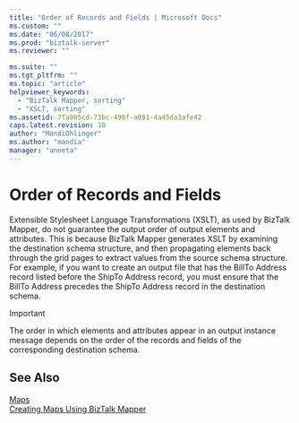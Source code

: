 ```yaml
---
title: "Order of Records and Fields | Microsoft Docs"
ms.custom: ""
ms.date: "06/08/2017"
ms.prod: "biztalk-server"
ms.reviewer: ""

ms.suite: ""
ms.tgt_pltfrm: ""
ms.topic: "article"
helpviewer_keywords: 
  - "BizTalk Mapper, sorting"
  - "XSLT, sorting"
ms.assetid: 7fa9b5cd-73bc-496f-a081-4a45da3afe42
caps.latest.revision: 10
author: "MandiOhlinger"
ms.author: "mandia"
manager: "anneta"
---
```

# Order of Records and Fields
Extensible Stylesheet Language Transformations (XSLT), as used by BizTalk Mapper, do not guarantee the output order of output elements and attributes. This is because BizTalk Mapper generates XSLT by examining the destination schema structure, and then propagating elements back through the grid pages to extract values from the source schema structure. For example, if you want to create an output file that has the BillTo Address record listed before the ShipTo Address record, you must ensure that the BillTo Address precedes the ShipTo Address record in the destination schema.  
  
> [!IMPORTANT]
>  The order in which elements and attributes appear in an output instance message depends on the order of the records and fields of the corresponding destination schema.  
  
## See Also  
 [Maps](../core/maps.md)   
 [Creating Maps Using BizTalk Mapper](../core/creating-maps-using-biztalk-mapper.md)
